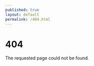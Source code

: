 ```yaml
---
published: true
layout: default
permalink: /404.html
---
```


# 404

The requested page could not be found.</p>
